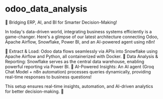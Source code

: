 # odoo_data_analysis

🚀 Bridging ERP, AI, and BI for Smarter Decision-Making!

In today's data-driven world, integrating business systems efficiently is a game-changer. Here's a glimpse of our latest architecture connecting Odoo, Apache Airflow, Snowflake, Power BI, and an AI-powered agent using n8n!

🔹 Extract & Load: Odoo data flows seamlessly via APIs into Snowflake using Apache Airflow and Python, all containerized with Docker.
🔹 Data Analysis & Reporting: Snowflake serves as the central data warehouse, enabling powerful reporting via Power BI.
🔹 AI-Powered Insights: An AI agent (Groq Chat Model + n8n automation) processes queries dynamically, providing real-time responses to business questions!

This setup ensures real-time insights, automation, and AI-driven analytics for better decision-making. 🚀
